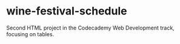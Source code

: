 # wine-festival-schedule
Second HTML project in the Codecademy Web Development track, focusing on tables.
